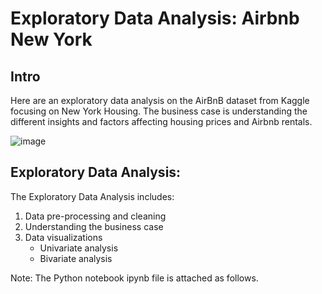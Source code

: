 # Exploratory Data Analysis: Airbnb New York

## Intro
Here are an exploratory data analysis on the AirBnB dataset from Kaggle focusing on New York Housing. The business case is understanding the different insights and factors affecting housing prices and Airbnb rentals. 

![image](https://github.com/anujgarlapati/airbnb_ny/assets/59670482/7575597b-2f9a-4a14-9a69-2a5f5673efe9)


## Exploratory Data Analysis:
The Exploratory Data Analysis includes:
1) Data pre-processing and cleaning
2) Understanding the business case
3) Data visualizations
   - Univariate analysis
   - Bivariate analysis
  
Note: The Python notebook ipynb file is attached as follows. 
 
